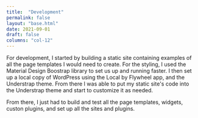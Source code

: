 ```yaml
---
title:  "Development"
permalink: false
layout: "base.html"
date: 2021-09-01
draft: false
columns: "col-12"
---
```

<div class="container lg gap-1">
<!-- <div class="col col-12  md-8 lg-6">
{%- workimage  "/work/fifco-intranet/00-research/intranet-component-planning.jpg","","Information Architecture Schema for the intranet", "Information Architecture Schema for the intranet"  -%}
</div> -->
<div class="col col-12  md-4 lg-6">


For development, I started by building a static site containing examples of all the page templates I would need to create. For the styling, I used the Material Design Boostrap library to set us up and running faster. I then set up a local copy of WordPress using the Local by Flywheel app, and the Understrap theme. From there I was able to put my static site's code into the Understrap theme and start to customize it as needed. 

From there, I just had to build and test all the page templates, widgets, custon plugins, and set up all the sites and plugins.

</div>
</div>

<!-- <div class="p-2 bg-blue text-white mb-2">

### Basic Setup & Config
* Modern Events Calendar
* WP Forms
* WPO365

### Page Templates
*
### Widgets
* Customized News(Posts) Widget
* 
### Custom Plugins
* Safety Data Sheets Database

</div> -->


